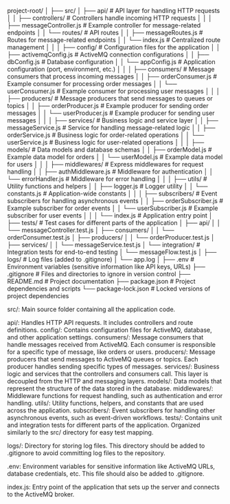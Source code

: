 project-root/
│
├── src/
│   ├── api/                         # API layer for handling HTTP requests
│   │   ├── controllers/             # Controllers handle incoming HTTP requests
│   │   │   ├── messageController.js # Example controller for message-related endpoints
│   │   └── routes/                  # API routes
│   │       ├── messageRoutes.js     # Routes for message-related endpoints
│   │       └── index.js             # Centralized route management
│   │
│   ├── config/                      # Configuration files for the application
│   │   ├── activemqConfig.js        # ActiveMQ connection configurations
│   │   ├── dbConfig.js              # Database configuration
│   │   └── appConfig.js             # Application configuration (port, environment, etc.)
│   │
│   ├── consumers/                   # Message consumers that process incoming messages
│   │   ├── orderConsumer.js         # Example consumer for processing order messages
│   │   └── userConsumer.js          # Example consumer for processing user messages
│   │
│   ├── producers/                   # Message producers that send messages to queues or topics
│   │   ├── orderProducer.js         # Example producer for sending order messages
│   │   └── userProducer.js          # Example producer for sending user messages
│   │
│   ├── services/                    # Business logic and service layer
│   │   ├── messageService.js        # Service for handling message-related logic
│   │   ├── orderService.js          # Business logic for order-related operations
│   │   └── userService.js           # Business logic for user-related operations
│   │
│   ├── models/                      # Data models and database schemas
│   │   ├── orderModel.js            # Example data model for orders
│   │   └── userModel.js             # Example data model for users
│   │
│   ├── middlewares/                 # Express middlewares for request handling
│   │   ├── authMiddleware.js        # Middleware for authentication
│   │   └── errorHandler.js          # Middleware for error handling
│   │
│   ├── utils/                       # Utility functions and helpers
│   │   ├── logger.js                # Logger utility
│   │   └── constants.js             # Application-wide constants
│   │
│   ├── subscribers/                 # Event subscribers for handling asynchronous events
│   │   ├── orderSubscriber.js       # Example subscriber for order events
│   │   └── userSubscriber.js        # Example subscriber for user events
│   │
│   └── index.js                     # Application entry point
│
├── tests/                           # Test cases for different parts of the application
│   ├── api/
│   │   └── messageController.test.js
│   ├── consumers/
│   │   └── orderConsumer.test.js
│   ├── producers/
│   │   └── orderProducer.test.js
│   ├── services/
│   │   └── messageService.test.js
│   └── integration/                 # Integration tests for end-to-end testing
│       └── messageFlow.test.js
│
├── logs/                            # Log files (added to .gitignore)
│   └── app.log
│
├── .env                             # Environment variables (sensitive information like API keys, URLs)
├── .gitignore                       # Files and directories to ignore in version control
├── README.md                        # Project documentation
├── package.json                     # Project dependencies and scripts
└── package-lock.json                # Locked versions of project dependencies


src/: Main source folder containing all the application code.

api/: Handles HTTP API requests. It includes controllers and route definitions.
config/: Contains configuration files for ActiveMQ, database, and other application settings.
consumers/: Message consumers that handle messages received from ActiveMQ. Each consumer is responsible for a specific type of message, like orders or users.
producers/: Message producers that send messages to ActiveMQ queues or topics. Each producer handles sending specific types of messages.
services/: Business logic and services that the controllers and consumers call. This layer is decoupled from the HTTP and messaging layers.
models/: Data models that represent the structure of the data stored in the database.
middlewares/: Middleware functions for request handling, such as authentication and error handling.
utils/: Utility functions, helpers, and constants that are used across the application.
subscribers/: Event subscribers for handling other asynchronous events, such as event-driven workflows.
tests/: Contains unit and integration tests for different parts of the application. Organized similarly to the src/ directory for easy test mapping.

logs/: Directory for storing log files. This directory should be added to .gitignore to avoid committing log files to the repository.

.env: Environment variables for sensitive information like ActiveMQ URLs, database credentials, etc. This file should also be added to .gitignore.

index.js: Entry point of the application that sets up the server and connects to the ActiveMQ broker.

